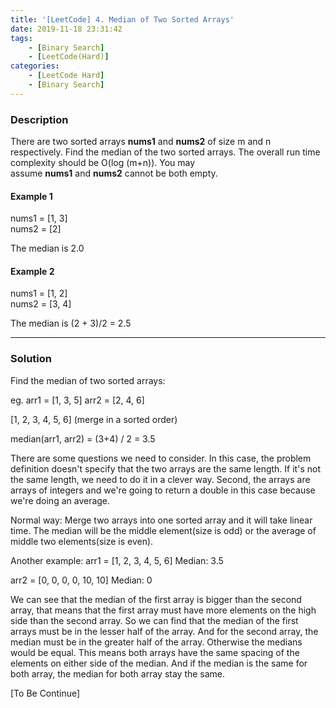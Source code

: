 ```yaml
---
title: '[LeetCode] 4. Median of Two Sorted Arrays'
date: 2019-11-18 23:31:42
tags: 
    - [Binary Search]
    - [LeetCode(Hard)]
categories: 
    - [LeetCode Hard]
    - [Binary Search]
---
```



### Description
There are two sorted arrays **nums1** and **nums2** of size m and n respectively.
Find the median of the two sorted arrays. The overall run time complexity should be O(log (m+n)).
You may assume **nums1** and **nums2** cannot be both empty.

<!-- more -->

#### Example 1
nums1 = [1, 3]  
nums2 = [2]

The median is 2.0

#### Example 2
nums1 = [1, 2]  
nums2 = [3, 4]  

The median is (2 + 3)/2 = 2.5

---
### Solution

Find the median of two sorted arrays:

eg.
arr1 = [1, 3, 5]
arr2 = [2, 4, 6]

[1, 2, 3, 4, 5, 6] (merge in a sorted order)

median(arr1, arr2) = (3+4) / 2 = 3.5 

There are some questions we need to consider. In this case, the problem definition doesn't specify that the two arrays are the same length. If it's not the same length, we need to do it in a clever way. Second, the arrays are arrays of integers and we're going to return a double in this case because we're doing an average.

Normal way:
Merge two arrays into one sorted array and it will take linear time. The median will be the middle element(size is odd) or the average of middle two elements(size is even). 

Another example:
arr1 = [1, 2, 3, 4, 5, 6]
Median: 3.5

arr2 = [0, 0, 0, 0, 10, 10]
Median: 0

We can see that the median of the first array is bigger than the second array, that means that the first array must have more elements on the high side than the second array. So we can find that the median of the first arrays must be in the lesser half of the array. And for the second array, the median must be in the greater half of the array. Otherwise the medians would be equal. This means both arrays have the same spacing of the elements on either side of the median. And if the median is the same for both array, the median for both array stay the same.  

[To Be Continue]